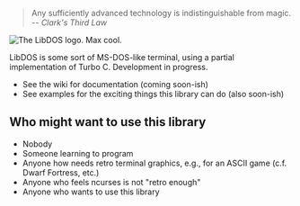 > Any sufficiently advanced technology is indistinguishable from magic.
> -- <cite>Clark's Third Law

![The LibDOS logo. Max cool.](https://github.com/xiphiasnonus/LibDOS/blob/master/screenshots/logo.png)

LibDOS is some sort of MS-DOS-like terminal, using a partial implementation of Turbo C. Development in progress.

- See the wiki for documentation (coming soon-ish)
- See examples for the exciting things this library can do (also soon-ish)

## Who might want to use this library

- Nobody
- Someone learning to program
- Anyone how needs retro terminal graphics, e.g., for an ASCII game (c.f. Dwarf Fortress, etc.)
- Anyone who feels ncurses is not "retro enough"
- Anyone who wants to use this library